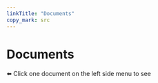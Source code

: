 ```yaml
---
linkTitle: "Documents"
copy_mark: src
---
```


# Documents

⬅️ Click one document on the left side menu to see